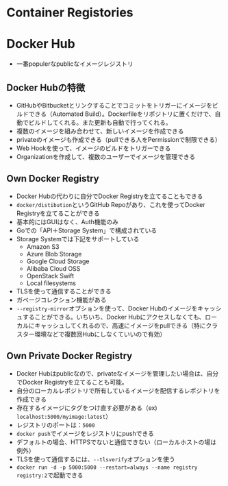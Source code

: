 # Container Registories

# Docker Hub
- 一番populerなpublicなイメージレジストリ

## Docker Hubの特徴
- GitHubやBitbucketとリンクすることでコミットをトリガーにイメージをビルドできる（Automated Build）。Dockerfileをリポジトリに置くだけで、自動でビルドしてくれる。また更新も自動で行ってくれる。
- 複数のイメージを組み合わせて、新しいイメージを作成できる
- privateのイメージも作成できる（pullできる人をPermissionで制限できる）
- Web Hookを使って、イメージのビルドをトリガーできる
- Organizationを作成して、複数のユーザーでイメージを管理できる


## Own Docker Registry
- Docker Hubの代わりに自分でDocker Registryを立てることもできる
- `docker/distibution`というGitHub Repoがあり、これを使ってDocker Registryを立てることができる
- 基本的にはGUIはなく、Auth機能のみ
- Goでの「API＋Storage System」で構成されている
- Storage Systemでは下記をサポートしている
    - Amazon S3
    - Azure Blob Storage
    - Google Cloud Storage
    - Alibaba Cloud OSS
    - OpenStack Swift
    - Local filesystems
- TLSを使って通信することができる
- ガベージコレクション機能がある
- `--registry-mirror`オプションを使って、Docker Hubのイメージをキャッシュすることができる。いちいち、Docker Hubにアクセスしなくても、ローカルにキャッシュしてくれるので、高速にイメージをpullできる（特にクラスター環境などで複数回Hubにしなくていいので有効）

## Own Private Docker Registry
- Docker Hubはpublicなので、privateなイメージを管理したい場合は、自分でDocker Registryを立てることも可能。
- 自分のローカルレポジトリで所有しているイメージを配信するレポジトリを作成できる
- 存在するイメージにタグをつけ直す必要がある（ex) `localhost:5000/myimage:latest`）
- レジストリのポートは：`5000`
- `docker push`でイメージをレジストリにpushできる
- デフォルトの場合、HTTPSでないと通信できない（ローカルホストの場は例外）
- TLSを使って通信するには、`--tlsverify`オプションを使う
- `docker run -d -p 5000:5000 --restart=always --name registry registry:2`で起動できる